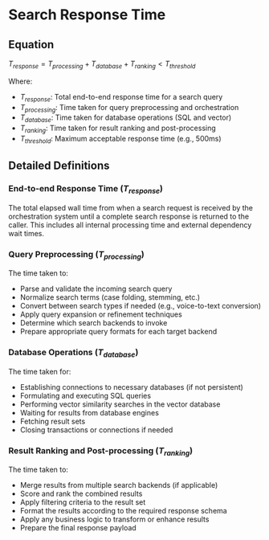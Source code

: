 # Search Response Time

## Equation
$T_{response} = T_{processing} + T_{database} + T_{ranking} < T_{threshold}$

Where:
- $T_{response}$: Total end-to-end response time for a search query
- $T_{processing}$: Time taken for query preprocessing and orchestration
- $T_{database}$: Time taken for database operations (SQL and vector)
- $T_{ranking}$: Time taken for result ranking and post-processing
- $T_{threshold}$: Maximum acceptable response time (e.g., 500ms)

## Detailed Definitions

### End-to-end Response Time ($T_{response}$)
The total elapsed wall time from when a search request is received by the orchestration system until a complete search response is returned to the caller. This includes all internal processing time and external dependency wait times.

### Query Preprocessing ($T_{processing}$)
The time taken to:
- Parse and validate the incoming search query
- Normalize search terms (case folding, stemming, etc.)
- Convert between search types if needed (e.g., voice-to-text conversion)
- Apply query expansion or refinement techniques
- Determine which search backends to invoke
- Prepare appropriate query formats for each target backend

### Database Operations ($T_{database}$)
The time taken for:
- Establishing connections to necessary databases (if not persistent)
- Formulating and executing SQL queries
- Performing vector similarity searches in the vector database
- Waiting for results from database engines
- Fetching result sets
- Closing transactions or connections if needed

### Result Ranking and Post-processing ($T_{ranking}$)
The time taken to:
- Merge results from multiple search backends (if applicable)
- Score and rank the combined results
- Apply filtering criteria to the result set
- Format the results according to the required response schema
- Apply any business logic to transform or enhance results
- Prepare the final response payload
